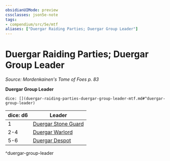 ```yaml
---
obsidianUIMode: preview
cssclasses: json5e-note
tags:
- compendium/src/5e/mtf
aliases: ["Duergar Raiding Parties; Duergar Group Leader"]
---
```

# Duergar Raiding Parties; Duergar Group Leader
*Source: Mordenkainen's Tome of Foes p. 83* 

**Duergar Group Leader**

`dice: [](duergar-raiding-parties-duergar-group-leader-mtf.md#^duergar-group-leader)`

| dice: d6 | Leader |
|----------|--------|
| 1 | [Duergar Stone Guard](Mechanics/bestiary/humanoid/duergar-stone-guard-mpmm.md) |
| 2-4 | [Duergar Warlord](Mechanics/bestiary/humanoid/duergar-warlord-mpmm.md) |
| 5-6 | [Duergar Despot](Mechanics/bestiary/humanoid/duergar-despot-mpmm.md) |
^duergar-group-leader